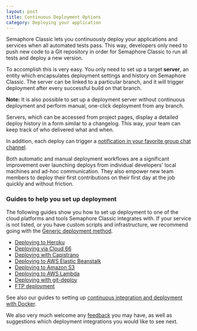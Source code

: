 ```yaml
---
layout: post
title: Continuous Deployment Options
category: Deploying your application
---
```


Semaphore Classic lets you continuously deploy your applications and services when all
automated tests pass. This way, developers only need to push new code to a Git
repository in order for Semaphore Classic to run all tests and deploy a new version.

To accomplish this is very easy. You only need to set up a target **server**, an
entity which encapsulates deployment settings and history on Semaphore Classic. The
server can be linked to a particular branch, and it will trigger deployment
after every successful build on that branch.

**Note:** It is also possible to set up a deployment server without continuous
deployment and perform manual, one-click deployment from any branch.

Servers, which can be accessed from project pages, display a detailed deploy
history in a form similar to a changelog. This way, your team can keep track of
who delivered what and when.

In addition, each deploy can trigger a [notification in your favorite group chat
channel](/docs/managing-chat-notifications.html).

Both automatic and manual deployment workflows are a significant improvement
over launching deploys from individual developers' local machines and
ad-hoc communication. They also empower new team members to deploy their first
contributions on their first day at the job quickly and without friction.

### Guides to help you set up deployment

The following guides show you how to set up deployment to one of the cloud
platforms and tools Semaphore Classic integrates with. If your service is not listed, or
you have custom scripts and infrastructure, we recommend going with the [Generic
deployment method](/docs/generic-deployment.html).

- <a href="/docs/deploying-to-heroku.html">Deploying to Heroku</a></li>
- <a href="/docs/deploying-via-cloud66.html">Deploying via Cloud 66</a></li>
- <a href="/docs/deploying-with-capistrano.html">Deploying with Capistrano</a></li>
- <a href="/docs/deploying-to-aws-elastic-beanstalk.html">Deploying to AWS Elastic Beanstalk</a></li>
- <a href="/docs/deploying-to-amazon-s3.html">Deploying to Amazon S3</a></li>
- <a href="/docs/deploying-to-aws-lambda.html">Deploying to AWS Lambda</a></li>
- <a href="/docs/deploying-with-git-deploy.html">Deploying with git-deploy</a></li>
- <a href="/docs/ftp-deployment.html">FTP deployment</a></li>

See also our guides to setting up
<a href="/docs/docker.html">continuous integration and deployment with Docker</a>.

We also very much welcome any <a
href="mailto:semaphore@renderedtext.com">feedback</a> you may have, as well as
suggestions which deployment integrations you would like to see next.
